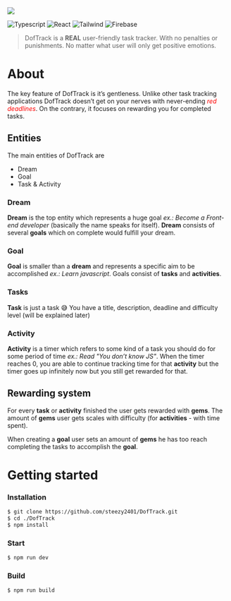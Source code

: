<img src="./public/cover.png">

![Typescript](https://img.shields.io/badge/TypeScript-007ACC?style=for-the-badge&logo=typescript&logoColor=white)
![React](https://img.shields.io/badge/React-20232A?style=for-the-badge&logo=react&logoColor=61DAFB)
![Tailwind](https://img.shields.io/badge/Tailwind_CSS-38B2AC?style=for-the-badge&logo=tailwind-css&logoColor=white)
![Firebase](https://img.shields.io/badge/firebase-%23039BE5.svg?style=for-the-badge&logo=firebase)

> DofTrack is a **REAL** user-friendly task tracker. With no penalties or punishments. No matter what user will only get positive emotions.

# About
The key feature of DofTrack is it’s gentleness. Unlike other task tracking applications DofTrack doesn’t get on your nerves with never-ending *<span style="color: red">red deadlines</span>*. On the contrary, it focuses on rewarding you for completed tasks. 

## Entities
The main entities of DofTrack are
 - Dream
 - Goal
 - Task & Activity

### Dream
**Dream** is the top entity which represents a huge goal *ex.: Become a Front-end developer* (basically the name speaks for itself). **Dream** consists of several **goals** which on complete would fulfill your dream.

### Goal
**Goal** is smaller than a **dream** and represents a specific aim to be accomplished *ex.: Learn javascript*. Goals consist of **tasks** and **activities**.

### Tasks
**Task** is just a task 😅 You have a title, description, deadline and difficulty level (will be explained later) 

### Activity
**Activity** is a timer which refers to some kind of a task you should do for some period of time *ex.: Read "You don’t know JS"*. When the timer reaches 0, you are able to continue tracking time for that **activity** but the timer goes up infinitely now but you still get rewarded for that.


## Rewarding system
For every **task** or **activity** finished the user gets rewarded with **gems**. The amount of **gems** user gets scales with difficulty (for **activities** - with time spent). 

When creating a **goal** user sets an amount of **gems** he has too reach completing the tasks to accomplish the **goal**.

# Getting started
### Installation
```bash
$ git clone https://github.com/steezy2401/DofTrack.git
$ cd ./DofTrack
$ npm install
```

### Start
```bash
$ npm run dev
```

### Build
```bash
$ npm run build
```
